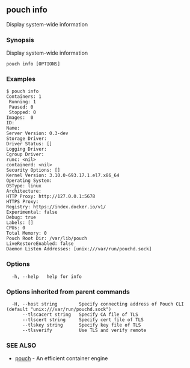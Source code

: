 ## pouch info

Display system-wide information

### Synopsis

Display system-wide information

```
pouch info [OPTIONS]
```

### Examples

```
$ pouch info
Containers: 1
 Running: 1
 Paused: 0
 Stopped: 0
Images:  0
ID:
Name:
Server Version: 0.3-dev
Storage Driver:
Driver Status: []
Logging Driver:
Cgroup Driver:
runc: <nil>
containerd: <nil>
Security Options: []
Kernel Version: 3.10.0-693.17.1.el7.x86_64
Operating System:
OSType: linux
Architecture:
HTTP Proxy: http://127.0.0.1:5678
HTTPS Proxy:
Registry: https://index.docker.io/v1/
Experimental: false
Debug: true
Labels: []
CPUs: 0
Total Memory: 0
Pouch Root Dir: /var/lib/pouch
LiveRestoreEnabled: false
Daemon Listen Addresses: [unix:///var/run/pouchd.sock]

```

### Options

```
  -h, --help   help for info
```

### Options inherited from parent commands

```
  -H, --host string        Specify connecting address of Pouch CLI (default "unix:///var/run/pouchd.sock")
      --tlscacert string   Specify CA file of TLS
      --tlscert string     Specify cert file of TLS
      --tlskey string      Specify key file of TLS
      --tlsverify          Use TLS and verify remote
```

### SEE ALSO

* [pouch](pouch.md)	 - An efficient container engine

